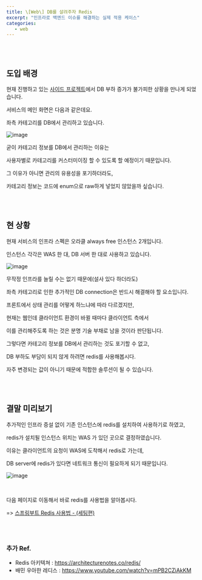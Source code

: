```yaml
---
title: \[Web\] DB를 살려주자 Redis
excerpt: "인프라로 백엔드 이슈를 해결하는 실제 적용 케이스"
categories:
   - web
---
```




<br /><br />

## 도입 배경
현재 진행하고 있는 <a href="https://github.com/whynot-here/whynot-here-api-server" target="_blank">사이드 프로젝트</a>에서 DB 부하 증가가 불가피한 상황을 만나게 되었습니다.

서비스의 메인 화면은 다음과 같은데요. 

좌측 카테고리를 DB에서 관리하고 있습니다. 

![image](https://user-images.githubusercontent.com/42775225/190577033-71467889-4fdf-4c0a-90ec-954d0e28be04.png)


굳이 카테고리 정보를 DB에서 관리하는 이유는 

사용자별로 카테고리를 커스터미이징 할 수 있도록 할 예정이기 때문입니다. 

그 이유가 아니면 관리의 유용성을 포기하더라도, 

카테고리 정보는 코드에 enum으로 raw하게 넣었지 않았을까 싶습니다.

<br /><br />

## 현 상황

현재 서비스의 인프라 스펙은 오라클 always free 인스턴스 2개입니다.

인스턴스 각각은 WAS 한 대, DB 서버 한 대로 사용하고 있습니다. 

![image](https://user-images.githubusercontent.com/42775225/190580150-468ce467-72f3-47a5-a813-c805a5ba53a8.png)

무작정 인프라를 늘릴 수는 없기 때문에(설사 있다 하더라도) 

좌측 카테고리로 인한 추가적인 DB connection은 반드시 해결해야 할 요소입니다.

프론트에서 상태 관리를 어떻게 하느냐에 따라 다르겠지만, 

현재는 웹인데 클라이언트 환경이 바뀔 때마다 클라이언트 측에서 

이를 관리해주도록 하는 것은 분명 기술 부채로 남을 것이라 판단됩니다.

그렇다면 카테고리 정보를 DB에서 관리하는 것도 포기할 수 없고, 

DB 부하도 부담이 되지 않게 하려면 redis를 사용해봅시다.

자주 변경되는 값이 아니기 때문에 적합한 솔루션이 될 수 있습니다.

<br /><br />

## 결말 미리보기

추가적인 인프라 증설 없이 기존 인스턴스에 redis를 설치하여 사용하기로 하였고, 

redis가 설치될 인스턴스 위치는 WAS 가 있던 곳으로 결정하였습니다.

이유는 클라이언트의 요청이 WAS에 도착해서 redis로 가는데, 

DB server에 redis가 있다면 네트워크 통신이 필요하게 되기 때문입니다.

![image](https://user-images.githubusercontent.com/42775225/190584296-ffd06199-840d-463c-8643-a27e26d0aaf7.png)

<br />

다음 페이지로 이동해서 바로 redis를 사용법을 알아봅시다.

=> <a href="https://osj3474.github.io/web/redis2" target="_blank">스프링부트 Redis 사용법 - (세팅편)</a>



<br /><br />

### 추가 Ref.

- Redis 아키텍쳐 : <a href="https://architecturenotes.co/redis/" target="_blank">https://architecturenotes.co/redis/</a>
- 배민 우아한 레디스 : <a href="https://www.youtube.com/watch?v=mPB2CZiAkKM" target="_blank">https://www.youtube.com/watch?v=mPB2CZiAkKM</a>

<br /><br /><br />
